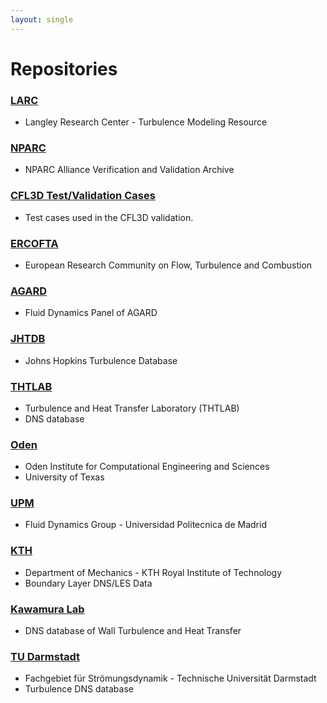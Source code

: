 ```yaml
---
layout: single
---
```


# Repositories


### [LARC](https://turbmodels.larc.nasa.gov/)
* Langley Research Center - Turbulence Modeling Resource


### [NPARC](https://www.grc.nasa.gov/WWW/wind/valid/archive.html)
* NPARC Alliance Verification and Validation Archive


### [CFL3D Test/Validation Cases](https://cfl3d.larc.nasa.gov/Cfl3dv6/cfl3dv6_testcases.html)
* Test cases used in the CFL3D validation.


### [ERCOFTA](http://cfd.mace.manchester.ac.uk/ercoftac/doku.php)
* European Research Community on Flow, Turbulence and Combustion


### [AGARD](https://torroja.dmt.upm.es/turbdata/agard/)
* Fluid Dynamics Panel of AGARD


### [JHTDB](http://turbulence.pha.jhu.edu/)
* Johns Hopkins Turbulence Database


### [THTLAB](https://thtlab.jp/)
* Turbulence and Heat Transfer Laboratory (THTLAB)
* DNS database


### [Oden](https://turbulence.oden.utexas.edu/)
* Oden Institute for Computational Engineering and Sciences
* University of Texas


### [UPM](https://torroja.dmt.upm.es/turbdata/)
* Fluid Dynamics Group - Universidad Politecnica de Madrid


### [KTH](https://www.mech.kth.se/~pschlatt/DATA/)
* Department of Mechanics - KTH Royal Institute of Technology
* Boundary Layer DNS/LES Data


### [Kawamura Lab](https://www.rs.tus.ac.jp/t2lab/db/)
* DNS database of Wall Turbulence and Heat Transfer


### [TU Darmstadt](https://www.fdy.tu-darmstadt.de/fdyresearch/dns/direkte_numerische_simulation.en.jsp)
* Fachgebiet für Strömungsdynamik - Technische Universität Darmstadt
* Turbulence DNS database